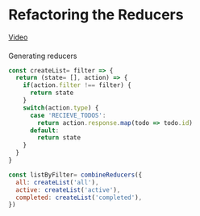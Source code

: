 # Refactoring the Reducers
[Video](https://egghead.io/lessons/javascript-redux-refactoring-the-reducers)

####
Generating reducers
```js
const createList= filter => {
  return (state= [], action) => {
    if(action.filter !== filter) {
      return state
    }
    switch(action.type) {
      case 'RECIEVE_TODOS':
        return action.response.map(todo => todo.id)
      default:
        return state
    }
  }
}

const listByFilter= combineReducers({
  all: createList('all'),
  active: createList('active'),
  completed: createList('completed'),
})
```
